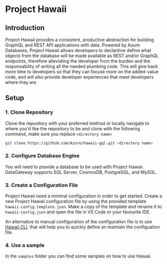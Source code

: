 # Project Hawaii

## Introduction

Project Hawaii provides a consistent, productive abstraction for building GraphQL and REST API applications with data. Powered by Azure Databases, Project Hawaii allows developers to declaritive define what objects from the database will be made available as REST and/or GraphQL endpoints, therefore alleviating the developer from the burden and the responsability of writing all the needed plumbing code. This will give back more time to developers so that they can focuse more on the added-value code, and will also provide developer experiences that meet developers where they are.

## Setup

### 1. Clone Repository

Clone the repository with your preferred method or locally navigate to where you'd like the repository to be and clone with the following command, make sure you replace `<directory name>`

```bash
git clone https://github.com/Azure/hawaii-gql.git <directory name>
```

### 2. Configure Database Engine

You will need to provide a database to be used with Project Hawaii. DataGateway supports SQL Server, CosmosDB, PostgreSQL, and MySQL.

### 3. Create a Configuration File

Project Hawaii need a minimal configuration in order to get started. Create a new Project Hawaii configuration file by using the provided template `hawaii-config.template.json`. Make a copy of the template and rename it to `hawaii-config.json` and open the file in VS Code or your favourite IDE.

An alternative to manual configuration of the configuration file is to use [Hawaii CLI](https://github.com/Azure/hawaii-cli), that will help you to quickly define an maintain the configuation file.


### 4. Use a sample

In the `samples` folder you can find some samples on how to use Hawaii.

